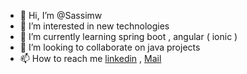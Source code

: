 - 👋 Hi, I’m @Sassimw
- 👀 I’m interested in new technologies
- 🌱 I’m currently learning spring boot , angular ( ionic ) 
- 💞️ I’m looking to collaborate on java projects
- 📫 How to reach me [linkedin](https://www.linkedin.com/in/mwsassi/) , [Mail](mailto:swijden@gmail.com)

<!---
Sassimw/Sassimw is a ✨ special ✨ repository because its `README.md` (this file) appears on your GitHub profile.
You can click the Preview link to take a look at your changes.
--->
